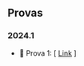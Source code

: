 ## Provas

### 2024.1

- 📝 Prova 1: [ [Link](https://drive.google.com/file/d/1EVajgMJoABRwjECOHOAGVYGK_2E4aJ-y/view?usp=sharing) ]
